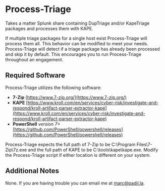 # Process-Triage

Takes a matter Splunk share containing DupTriage and/or KapeTriage packages and processes them with KAPE.

If multiple triage packages for a single host exist Process-Triage will process them all. This behavior can be modified to meet your needs. Process-Triage will detect if a triage package has already been processed and skip it by default. This encourages you to run Process-Triage throughout an engagement.

## Required Software

Process-Triage utilizes the following software:

- **7-Zip** [https://www.7-zip.org/](https://www.7-zip.org/)
- **KAPE** [https://www.kroll.com/en/services/cyber-risk/investigate-and-respond/kroll-artifact-parser-extractor-kape](https://www.kroll.com/en/services/cyber-risk/investigate-and-respond/kroll-artifact-parser-extractor-kape)
- **PowerShell** *version 7+* [https://github.com/PowerShell/powershell/releases](https://github.com/PowerShell/powershell/releases)

Process-Triage expects the full path of 7-Zip to be C:\Program Files\7-Zip\7z.exe and the full path of KAPE to be C:\tools\kape\kape.exe. Modify the Process-Triage script if either location is different on your system.

## Additional Notes

None. If you are having trouble you can email me at [marc@padil.la](mailto:marc@padil.la).
